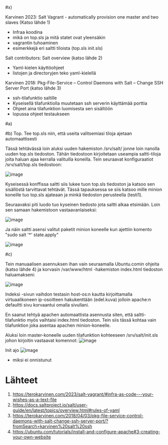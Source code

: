 #x) 

Karvinen 2023: Salt Vagrant - automatically provision one master and two slaves (Katso lähde 1)

- Infraa koodina
- mikä on top.sls ja mitä statet ovat yleensäkin
- vagrantin tuhoaminen
- esimerkkejä eri saltti tiloista (top.sls init.sls)


Salt contributors: Salt overview (katso lähde 2)

- Yaml-kielen käyttöohjeet
- listojen ja directoryjen teko yaml-kielellä


Karvinen 2018: Pkg-File-Service – Control Daemons with Salt – Change SSH Server Port (katso lähde 3)

- ssh-tilafunktio saltille
- Kyseisellä tilafunktiolla muutetaan ssh serverin käyttämää porttia
- Ohjeet aina tilafunktion luomisesta sen sisältöön
- lopussa ohjeet testaukseen








#a) 


#b) Top. Tee top.sls niin, että useita valitsemiasi tiloja ajetaan automaattisesti

Tässä tehtävässä loin aluksi uuden hakemiston /srv/salt/ jonne loin nanolla uuden top.sls tiedoston. Tähän tiedostoon kirjoitetaan useampia saltti-tiloja joita haluan ajaa kerralla valituilla koneilla. Tein seuraavat konfiguraatiot /srv/salt/top.sls tiedostoon:

![image](https://github.com/JereKokko02/Palvelinten-hallinta/assets/165003744/a239f3d0-c427-4d5e-a212-7734df435bba)

Kyseisessä konffissa saltti siis lukee tuon top.sls tiedoston ja katsoo sen sisällöstä tarvittavat tehtävät. Tässä tapauksessa se siis katsoo mille minion koneille tuo top.sls ajateaan ja minkä tiedoston perusteella (testi1).

Seuraavaksi piti luodo tuo kyseinen tiedosto jota saltti alkaa etsimään. Loin sen samaan hakemistoon vastaavanlaiseksi:

![image](https://github.com/JereKokko02/Palvelinten-hallinta/assets/165003744/9acf1f57-e1d6-4c3f-890b-7bcff09c5abd)

Ja näin saltti asensi valitut paketit minion koneelle kun ajettiin komento "sudo salt '*' state.apply"

![image](https://github.com/JereKokko02/Palvelinten-hallinta/assets/165003744/33189bd5-b913-4ad9-bfdf-d303da4b16ab)


#c) 

Tein manuaalisen asennuksen ihan vain seuraamalla Ubuntu.comin ohjeita (katso lähde 4) ja korvasin /var/www/html -hakemiston index.html tiedoston haluamakseni:

![image](https://github.com/JereKokko02/Palvelinten-hallinta/assets/165003744/f9bbf7cd-d0a2-424e-98c2-fe5927e06243)

Indeksi -sivun vaihdon testasin host-os:n kautta kirjoittamalla virtuaalikoneen ip-osoitteen hakukenttään (edel.kuva) jolloin apache:n defaultti sivu korvaantui omalla sivullani.


En saanut tehtyä apachen automaattista asennusta siten, että saltti-tilafunktio myös vaihtaisi index.html tiedoston. Tein siis tässä kohtaa vain tilafunktion joka asentaa apachen minion-koneelle. 

Aluksi loin master-koneelle uuden tilafunktion kohteeseen /srv/salt/init.sls johon kirjoitin vastaavat komennot:
![image](https://github.com/JereKokko02/Palvelinten-hallinta/assets/165003744/27e1e76c-bc91-4364-aca3-088d35e8b2bc)


Init ajo
![image](https://github.com/JereKokko02/Palvelinten-hallinta/assets/165003744/ede99b3b-99b2-48a4-8bc2-9cb9027f8258)


+ miksi ei onnistunut











# Lähteet
1. https://terokarvinen.com/2023/salt-vagrant/#infra-as-code---your-wishes-as-a-text-file
2. https://docs.saltproject.io/salt/user-guide/en/latest/topics/overview.html#rules-of-yaml
3. https://terokarvinen.com/2018/04/03/pkg-file-service-control-daemons-with-salt-change-ssh-server-port/?fromSearch=karvinen%20salt%20ssh
4. https://ubuntu.com/tutorials/install-and-configure-apache#3-creating-your-own-website
